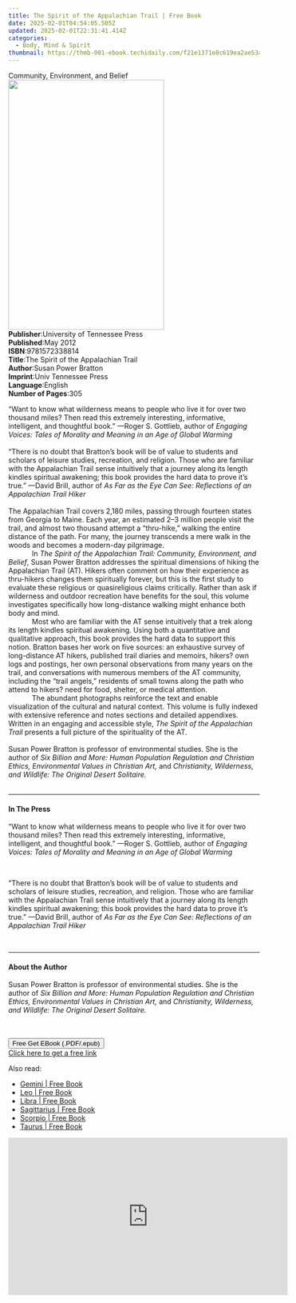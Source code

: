 ```yaml
---
title: The Spirit of the Appalachian Trail | Free Book
date: 2025-02-01T04:54:05.505Z
updated: 2025-02-01T22:31:41.414Z
categories:
  - Body, Mind & Spirit
thumbnail: https://thmb-001-ebook.techidaily.com/f21e1371e8c619ea2ae53a55a596961323003d7af80c3336a9be0dfd98597884.jpg
---
```

<main id="book-container">
  <div class="flex flex-col">
    <div class="book-brief flex-1 py-6 px-4 sm:p-6 md:py-10 md:px-8">
      <!-- brief-->
      <div class="book-brief-main">Community, Environment, and Belief</div>
    </div>
    <div
      class="book-meta-info flex-1 grid gap-4 col-start-1 col-end-3 row-start-1 sm:mb-6 sm:grid-cols-4 lg:gap-6 lg:col-start-2 lg:row-end-6 lg:row-span-6 lg:mb-0"
    >
      <div
        class="book-meta-info-left place-content-center mt-4 p-4 text-sm leading-6 col-start-2 col-span-2 dark:text-slate-400"
      >
        <img
          class="w-full h-500 object-cover rounded-lg sm:h-255 sm:col-span-2 lg:col-span-full"
          src="https://img-001-ebook.techidaily.com/6a19304b7efa5e7f961e09f24aac127a61496ddb78ac5ceb85668cbf8b2ea83f.jpg"
          alt=""
          width="312"
          height="500"
        />
      </div>
      <div
        class="book-meta-info-right mt-2 col-start-1 row-start-2 col-span-3 self-center"
      >
        <!-- meta data  -->
        <div class="flex flex-col px-4 md:px-8">
          <div class="flex-1">
            <strong>Publisher</strong>:<span class="px-2"
              >University of Tennessee Press</span
            >
          </div>
          <div class="flex-1">
            <strong>Published</strong>:<span class="px-2">May 2012</span>
          </div>
          <div class="flex-1">
            <strong>ISBN</strong>:<span class="px-2">9781572338814</span>
          </div>
          <div class="flex-1">
            <strong>Title</strong>:<span class="px-2"
              >The Spirit of the Appalachian Trail</span
            >
          </div>
          <div class="flex-1">
            <strong>Author</strong>:<span class="px-2"
              >Susan Power Bratton</span
            >
          </div>
          <div class="flex-1">
            <strong>Imprint</strong>:<span class="px-2"
              >Univ Tennessee Press</span
            >
          </div>
          <div class="flex-1">
            <strong>Language</strong>:<span class="px-2">English</span>
          </div>
          <div class="flex-1">
            <strong>Number of Pages</strong>:<span class="px-2">305</span>
          </div>
        </div>
      </div>
    </div>
    <div class="book-description flex-1 py-6 px-4 sm:p-6 md:py-10 md:px-8">
      <div class="book-description-main">
        <div accordion-content="" id="description">
          <p>
            “Want to know what wilderness means to people who live it for over
            two thousand miles? Then read this extremely interesting,
            informative, intelligent, and thoughtful book.” —Roger S. Gottlieb,
            author of
            <i
              >Engaging Voices: Tales of Morality and Meaning in an Age of
              Global Warming<br /></i
            ><br />“There is no doubt that Bratton’s book will be of value to
            students and scholars of leisure studies, recreation, and religion.
            Those who are familiar with the Appalachian Trail sense intuitively
            that a journey along its length kindles spiritual awakening; this
            book provides the hard data to prove it’s true.” —David Brill,
            author of
            <i
              >As Far as the Eye Can See: Reflections of an Appalachian Trail
              Hiker&nbsp;&nbsp;</i
            ><br /><br />The Appalachian Trail covers 2,180 miles, passing
            through fourteen states from Georgia to Maine. Each year, an
            estimated 2–3 million people visit the trail, and almost two
            thousand attempt a “thru-hike,” walking the entire distance of the
            path. For many, the journey transcends a mere walk in the woods and
            becomes a modern-day pilgrimage.<br />&nbsp;&nbsp;&nbsp;&nbsp;&nbsp;&nbsp;&nbsp;&nbsp;&nbsp;&nbsp;&nbsp;
            In
            <i
              >The Spirit of the Appalachian Trail: Community, Environment, and
              Belief</i
            >, Susan Power Bratton addresses the spiritual dimensions of hiking
            the Appalachian Trail (AT). Hikers often comment on how their
            experience as thru-hikers changes them spiritually forever, but this
            is the first study to evaluate these religious or quasireligious
            claims critically. Rather than ask if wilderness and outdoor
            recreation have benefits for the soul, this volume investigates
            specifically how long-distance walking might enhance both body and
            mind.<br />&nbsp;&nbsp;&nbsp;&nbsp;&nbsp;&nbsp;&nbsp;&nbsp;&nbsp;&nbsp;&nbsp;
            Most who are familiar with the AT sense intuitively that a trek
            along its length kindles spiritual awakening. Using both a
            quantitative and qualitative approach, this book provides the hard
            data to support this notion. Bratton bases her work on five sources:
            an exhaustive survey of long-distance AT hikers, published trail
            diaries and memoirs, hikers? own logs and postings, her own personal
            observations from many years on the trail, and conversations with
            numerous members of the AT community, including the “trail angels,”
            residents of small towns along the path who attend to hikers? need
            for food, shelter, or medical attention.<br />&nbsp;&nbsp;&nbsp;&nbsp;&nbsp;&nbsp;&nbsp;&nbsp;&nbsp;&nbsp;&nbsp;
            The abundant photographs reinforce the text and enable visualization
            of the cultural and natural context. This volume is fully indexed
            with extensive reference and notes sections and detailed appendixes.
            Written in an engaging and accessible style,
            <i>The Spirit of the Appalachian Trail</i> presents a full picture
            of the spirituality of the AT.<br />&nbsp;<br />Susan Power Bratton
            is professor of environmental studies. She is the author of
            <i
              >Six Billion and More: Human Population Regulation and Christian
              Ethics, Environmental Values in Christian Art,</i
            >
            and
            <i
              >Christianity, Wilderness, and Wildlife: The Original Desert
              Solitaire.</i
            ><br />&nbsp;<br />
          </p>
        </div>
        <div class="accordion-fader"></div>
      </div>
    </div>
    <div class="book-excerpts flex-1 py-6 px-4 sm:p-6 md:py-10 md:px-8">
      <!-- excerpts-->
      <div class="book-excerpts-main">
        <hr />
        <h4 class="placeholder placeholder-heading">
          <span>In The Press</span>
        </h4>
        <p></p>
        <p>
          “Want to know what wilderness means to people who live it for over two
          thousand miles? Then read this extremely interesting, informative,
          intelligent, and thoughtful book.” —Roger S. Gottlieb, author of
          <i
            >Engaging Voices: Tales of Morality and Meaning in an Age of Global
            Warming</i
          >
        </p>
        <br />
        <p>
          “There is no doubt that Bratton’s book will be of value to students
          and scholars of leisure studies, recreation, and religion. Those who
          are familiar with the Appalachian Trail sense intuitively that a
          journey along its length kindles spiritual awakening; this book
          provides the hard data to prove it’s true.” —David Brill, author of
          <i
            >As Far as the Eye Can See: Reflections of an Appalachian Trail
            Hiker</i
          >
        </p>
        <br />
        <p></p>
      </div>
    </div>
    <div class="book-about-author flex-1 py-6 px-4 sm:p-6 md:py-10 md:px-8">
      <!-- about author-->
      <div class="book-main-author-main">
        <hr />
        <h4 class="placeholder placeholder-heading">
          <span>About the Author</span>
        </h4>
        <p></p>
        <p>
          Susan Power Bratton is professor of environmental studies. She is the
          author of
          <i
            >Six Billion and More: Human Population Regulation and Christian
            Ethics, Environmental Values in Christian Art,</i
          >
          and
          <i
            >Christianity, Wilderness, and Wildlife: The Original Desert
            Solitaire.</i
          ><br />&nbsp;<br />&nbsp;
        </p>
        <p></p>
      </div>
    </div>
    <div class="book-free-get flex-1 py-6 px-4 sm:p-6 md:py-10 md:px-8">
      <button
        id="btn-free-get"
        class="bg-blue-500 hover:bg-blue-700 text-white font-bold py-2 px-4 rounded"
      >
        Free Get EBook (.PDF/.epub)
      </button>
      <div id="countdown-display" class="px-2 text-lg mt-2"></div>
      <a
        id="free-link"
        class="hidden bg-blue-500 hover:bg-blue-700 text-white font-bold py-2 px-4 rounded"
        href="https://www.ebooks.com/en-us/book/982548/the-spirit-of-the-appalachian-trail/susan-power-bratton/"
        target="_blank"
        >Click here to get a free link</a
      >
    </div>
    <script>
      let countdownTime = 0;
      let countdownInterval = null;
      document
        .getElementById('btn-free-get')
        .addEventListener('click', startCountdown);
      function startCountdown() {
        countdownTime = new Date().getTime() + 60000 * 3;
        countdownInterval = setInterval(updateCountdown, 1000);
        document.getElementById('btn-free-get').disabled = true;
        document
          .getElementById('btn-free-get')
          .classList.add('bg-gray-500', 'cursor-not-allowed');
      }
      function updateCountdown() {
        let currentTime = new Date().getTime();
        let timeLeft = countdownTime - currentTime;
        let secondsLeft = Math.floor(timeLeft / 1000);
        document.getElementById('countdown-display').innerHTML =
          `Remaining time: ${secondsLeft} seconds.`;
        if (secondsLeft <= 0) {
          clearInterval(countdownInterval);
          document.getElementById('btn-free-get').classList.add('hidden');
          document.getElementById('free-link').classList.remove('hidden');
          document.getElementById('countdown-display').innerHTML = '';
        }
      }
    </script>
  </div>
</main>

<ins class="adsbygoogle"
      style="display:block"
      data-ad-client="ca-pub-7571918770474297"
      data-ad-slot="8358498916"
      data-ad-format="auto"
      data-full-width-responsive="true"></ins>
    

<span class="atpl-alsoreadstyle">Also read:</span>
<div><ul>
<li><a href="https://novels-ebooks.techidaily.com/211145199-9781804530320-gemini/"><u>Gemini | Free Book</u></a></li>
<li><a href="https://novels-ebooks.techidaily.com/211145203-9781804530344-leo/"><u>Leo | Free Book</u></a></li>
<li><a href="https://novels-ebooks.techidaily.com/211145194-9781804530368-libra/"><u>Libra | Free Book</u></a></li>
<li><a href="https://novels-ebooks.techidaily.com/211145196-9781804530382-sagittarius/"><u>Sagittarius | Free Book</u></a></li>
<li><a href="https://novels-ebooks.techidaily.com/211145198-9781804530375-scorpio/"><u>Scorpio | Free Book</u></a></li>
<li><a href="https://novels-ebooks.techidaily.com/211145201-9781804530191-taurus/"><u>Taurus | Free Book</u></a></li>
</ul></div>

<!-- affiliate ads begin -->
<iframe width="560" height="315" src="https://www.youtube.com/embed/Wy0uYNNdMDM?si=5ir7EHlr0CkpcYOT" title="YouTube video player" frameborder="0" allow="accelerometer; autoplay; clipboard-write; encrypted-media; gyroscope; picture-in-picture; web-share" referrerpolicy="strict-origin-when-cross-origin" allowfullscreen></iframe>
<!-- affiliate ads end -->

